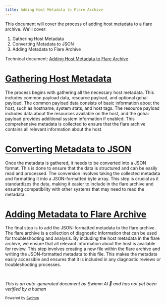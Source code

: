 ```yaml
---
title: Adding Host Metadata to Flare Archive
---
```

This document will cover the process of adding host metadata to a flare archive. We'll cover:

1. Gathering Host Metadata
2. Converting Metadata to JSON
3. Adding Metadata to Flare Archive

Technical document: <SwmLink doc-title="Adding Host Metadata to Flare Archive">[Adding Host Metadata to Flare Archive](/.swm/adding-host-metadata-to-flare-archive.mw7zw1rp.sw.md)</SwmLink>

# [Gathering Host Metadata](https://app.swimm.io/repos/Z2l0aHViJTNBJTNBZGF0YWRvZy1hZ2VudCUzQSUzQVN3aW1tLURlbW8=/docs/mw7zw1rp#getpayload)

The process begins with gathering all the necessary host metadata. This includes common payload data, resource payload, and optional gohai payload. The common payload data consists of basic information about the host, such as hostname, system stats, and host tags. The resource payload includes data about the resources available on the host, and the gohai payload provides additional system information if enabled. This comprehensive metadata is collected to ensure that the flare archive contains all relevant information about the host.

# [Converting Metadata to JSON](https://app.swimm.io/repos/Z2l0aHViJTNBJTNBZGF0YWRvZy1hZ2VudCUzQSUzQVN3aW1tLURlbW8=/docs/mw7zw1rp#getpayloadasjson)

Once the metadata is gathered, it needs to be converted into a JSON format. This is done to ensure that the data is structured and can be easily read and processed. The conversion involves taking the collected metadata and formatting it into a JSON-formatted byte array. This step is crucial as it standardizes the data, making it easier to include in the flare archive and ensuring compatibility with other systems that may need to read the metadata.

# [Adding Metadata to Flare Archive](https://app.swimm.io/repos/Z2l0aHViJTNBJTNBZGF0YWRvZy1hZ2VudCUzQSUzQVN3aW1tLURlbW8=/docs/mw7zw1rp#fillflare)

The final step is to add the JSON-formatted metadata to the flare archive. The flare archive is a collection of diagnostic information that can be used for troubleshooting and analysis. By including the host metadata in the flare archive, we ensure that all relevant information about the host is available for review. This step involves creating a new file within the flare archive and writing the JSON-formatted metadata to this file. This makes the metadata easily accessible and ensures that it is included in any diagnostic reviews or troubleshooting processes.

&nbsp;

*This is an auto-generated document by Swimm AI 🌊 and has not yet been verified by a human*

<SwmMeta version="3.0.0" repo-id="Z2l0aHViJTNBJTNBZGF0YWRvZy1hZ2VudCUzQSUzQVN3aW1tLURlbW8=" repo-name="datadog-agent"><sup>Powered by [Swimm](/)</sup></SwmMeta>
